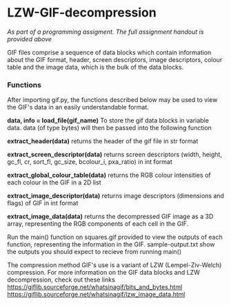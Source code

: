 # LZW-GIF-decompression

*As part of a programming assigment. The full assignment handout is provided above*

GIF files comprise a sequence of data blocks which contain information about the GIF format, header, screen descriptors, image descriptors, colour table and the image data, which is the bulk of the data blocks.  

### Functions
After importing gif.py, the functions described below may be used to view the GIF's data in an easily understandable format.

**data, info = load_file(gif_name)**
To store the gif data blocks in variable data. data (of type bytes) will then be passed into the following function

**extract_header(data)**
returns the header of the gif file in str format

**extract_screen_descriptor(data)**
returns screen descriptors (width, height, gc_fl, cr, sort_fl, gc_size, bcolour_i, pxa_ratio) in int format

**extract_global_colour_table(data)**
returns the RGB colour intensities of each colour in the GIF in a 2D list

**extract_image_descriptor(data)**
returns image descriptors (dimensions and flags) of GIF in int format

**extract_image_data(data)**
returns the decompressed GIF image as a 3D array, representing the RGB components of each cell in the GIF.


Run the main() function on squares.gif provided to view the outputs of each function, representing the information in the GIF.
sample-output.txt show the outputs you should expect to recieve from running main()


The compression method GIF's use is a variant of LZW (Lempel-Ziv-Welch) compression.
For more information on the GIF data blocks and LZW decompression, check out these links
https://giflib.sourceforge.net/whatsinagif/bits_and_bytes.html
https://giflib.sourceforge.net/whatsinagif/lzw_image_data.html
